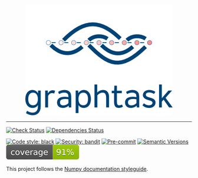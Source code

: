 <p align="center">
  <img src="https://raw.githubusercontent.com/davnn/graphtask/main/assets/images/logo.png">
</p>

-------------------------------------------------------------------------------------------

[![Check Status](https://github.com/davnn/graphtask/actions/workflows/check.yml/badge.svg)](https://github.com/davnn/graphtask/actions?query=workflow%3Acheck)
[![Dependencies Status](https://img.shields.io/badge/dependencies-up%20to%20date-brightgreen.svg)](https://github.com/davnn/graphtask/pulls?utf8=%E2%9C%93&q=is%3Apr%20author%3Aapp%2Fdependabot)

[![Code style: black](https://img.shields.io/badge/code%20style-black-000000.svg)](https://github.com/psf/black)
[![Security: bandit](https://img.shields.io/badge/security-bandit-green.svg)](https://github.com/PyCQA/bandit)
[![Pre-commit](https://img.shields.io/badge/pre--commit-enabled-brightgreen?logo=pre-commit&logoColor=white)](https://github.com/davnn/graphtask/blob/main/.pre-commit-config.yaml)
[![Semantic Versions](https://img.shields.io/badge/%20%20%F0%9F%93%A6%F0%9F%9A%80-semantic--versions-e10079.svg)](https://github.com/davnn/graphtask/releases)
![Coverage Report](https://raw.githubusercontent.com/davnn/graphtask/main/assets/images/coverage.svg)

This project follows the [Numpy documentation styleguide](https://numpydoc.readthedocs.io/en/latest/format.html).
